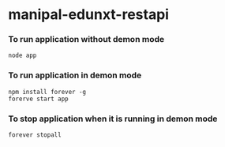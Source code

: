 # manipal-edunxt-restapi

### To run application without demon mode
    
    node app
    
### To run application in demon mode

    npm install forever -g
    forerve start app
    
### To stop application when it is running in demon mode
    forever stopall